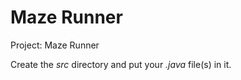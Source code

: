 # Maze Runner

Project: Maze Runner

Create the *src* directory and put your *.java* file(s) in it.
